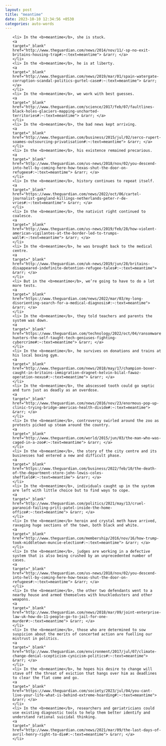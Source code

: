 ```yaml
---
layout: post
title: "meantime"
date: 2023-10-10 12:34:56 +0530
categories: auto-words
---
```

<ol>

    <li> In the <b>meantime</b>, she is stuck.
    <a 
    target="_blank" 
    href="http://www.theguardian.com/news/2014/nov/11/-sp-no-exit-britains-housing-trap#:~:text=meantime"> &rarr; </a>
    </li>
    <li> In the <b>meantime</b>, he is at liberty.
    <a 
    target="_blank" 
    href="http://www.theguardian.com/news/2019/mar/01/spain-watergate-corruption-scandal-politics-gurtel-case#:~:text=meantime"> &rarr; </a>
    </li>
    <li> In the <b>meantime</b>, we work with best guesses.
    <a 
    target="_blank" 
    href="http://www.theguardian.com/science/2017/feb/07/faultlines-black-holes-glaciers-mapping-uncharted-territories#:~:text=meantime"> &rarr; </a>
    </li>
    <li> In the <b>meantime</b>, the bad news kept arriving.
    <a 
    target="_blank" 
    href="http://www.theguardian.com/business/2015/jul/02/serco-rupert-soames-outsourcing-privatisation#:~:text=meantime"> &rarr; </a>
    </li>
    <li> In the <b>meantime</b>, his existence remained precarious.
    <a 
    target="_blank" 
    href="http://www.theguardian.com/us-news/2018/nov/02/you-descend-into-hell-by-coming-here-how-texas-shut-the-door-on-refugees#:~:text=meantime"> &rarr; </a>
    </li>
    <li> In the <b>meantime</b>, history continues to repeat itself.
    <a 
    target="_blank" 
    href="https://www.theguardian.com/news/2022/oct/06/cartel-journalist-gangland-killings-netherlands-peter-r-de-vries#:~:text=meantime"> &rarr; </a>
    </li>
    <li> In the <b>meantime</b>, the nativist right continued to coalesce.
    <a 
    target="_blank" 
    href="http://www.theguardian.com/us-news/2019/feb/28/how-violent-american-vigilantes-at-the-border-led-to-trumps-wall#:~:text=meantime"> &rarr; </a>
    </li>
    <li> In the <b>meantime</b>, he was brought back to the medical centre.
    <a 
    target="_blank" 
    href="http://www.theguardian.com/uk-news/2019/jun/28/britains-disappeared-indefinite-detention-refugee-tales#:~:text=meantime"> &rarr; </a>
    </li>
    <li> But in the <b>meantime</b>, we’re going to have to do a lot more tests.
    <a 
    target="_blank" 
    href="https://www.theguardian.com/news/2022/mar/03/my-long-disorienting-search-for-a-medical-diagnosis#:~:text=meantime"> &rarr; </a>
    </li>
    <li> In the <b>meantime</b>, they told teachers and parents the system was down.
    <a 
    target="_blank" 
    href="https://www.theguardian.com/technology/2022/oct/04/ransomware-hunters-the-self-taught-tech-geniuses-fighting-cybercrime#:~:text=meantime"> &rarr; </a>
    </li>
    <li> In the <b>meantime</b>, he survives on donations and trains at his local boxing gym.
    <a 
    target="_blank" 
    href="http://www.theguardian.com/news/2018/may/17/champion-boxer-caught-in-britains-immigration-dragnet-kelvin-bilal-fawaz-operation-nexus#:~:text=meantime"> &rarr; </a>
    </li>
    <li> In the <b>meantime</b>, the abscessed tooth could go septic and turn just as deadly as an overdose.
    <a 
    target="_blank" 
    href="http://www.theguardian.com/news/2016/nov/23/enormous-pop-up-clinic-trying-bridge-americas-health-divide#:~:text=meantime"> &rarr; </a>
    </li>
    <li> In the <b>meantime</b>, controversy swirled around the zoo as protests picked up steam around the country.
    <a 
    target="_blank" 
    href="http://www.theguardian.com/world/2015/jun/03/the-man-who-was-caged-in-a-zoo#:~:text=meantime"> &rarr; </a>
    </li>
    <li> In the <b>meantime</b>, the story of the city centre and its businesses had entered a new and difficult phase.
    <a 
    target="_blank" 
    href="https://www.theguardian.com/business/2022/feb/10/the-death-of-the-department-store-john-lewis-coles-sheffield#:~:text=meantime"> &rarr; </a>
    </li>
    <li> In the <b>meantime</b>, individuals caught up in the system are left with little choice but to find ways to cope.
    <a 
    target="_blank" 
    href="http://www.theguardian.com/politics/2021/may/13/cruel-paranoid-failing-priti-patel-inside-the-home-office#:~:text=meantime"> &rarr; </a>
    </li>
    <li> In the <b>meantime</b> heroin and crystal meth have arrived, ravaging huge sections of the town, both black and white.
    <a 
    target="_blank" 
    href="http://www.theguardian.com/membership/2016/nov/16/how-trump-took-middletown-muncie-election#:~:text=meantime"> &rarr; </a>
    </li>
    <li> In the <b>meantime</b>, judges are working in a defective system that is also being crushed by an unprecedented number of cases.
    <a 
    target="_blank" 
    href="http://www.theguardian.com/us-news/2018/nov/02/you-descend-into-hell-by-coming-here-how-texas-shut-the-door-on-refugees#:~:text=meantime"> &rarr; </a>
    </li>
    <li> In the <b>meantime</b>, the other two defendants went to a nearby house and armed themselves with knuckledusters and other weapons.
    <a 
    target="_blank" 
    href="http://www.theguardian.com/news/2018/mar/09/joint-enterprise-law-uk-how-do-11-people-go-to-jail-for-one-murder#:~:text=meantime"> &rarr; </a>
    </li>
    <li> In the <b>meantime</b>, those who are determined to sow suspicion about the merits of concerted action are fuelling our mistrust in politics.
    <a 
    target="_blank" 
    href="http://www.theguardian.com/environment/2017/jul/07/climate-change-denial-scepticism-cynicism-politics#:~:text=meantime"> &rarr; </a>
    </li>
    <li> In the <b>meantime</b>, he hopes his desire to change will stave off the threat of eviction that hangs over him as deadlines to clear the flat come and go.
    <a 
    target="_blank" 
    href="https://www.theguardian.com/society/2023/jul/04/you-cant-live-your-life-what-is-behind-extreme-hoarding#:~:text=meantime"> &rarr; </a>
    </li>
    <li> In the <b>meantime</b>, researchers and geriatricians could use existing diagnostic tools to help them better identify and understand rational suicidal thinking.
    <a 
    target="_blank" 
    href="http://www.theguardian.com/news/2021/mar/09/the-last-days-of-avril-henry-right-to-die#:~:text=meantime"> &rarr; </a>
    </li>